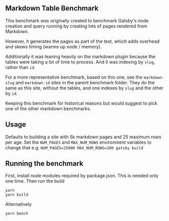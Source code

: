 ## Markdown Table Benchmark

This benchmark was originally created to benchmark Gatsby's node creation and query running by creating lots of pages rendered from Markdown.

However, it generates the pages as part of the test, which adds overhead and skews timing (warms up node / memory).

Additionally it was leaning heavily on the markdown plugin because the tables were taking a lot of time to process. And it was indexing by `slug`, rather than `id`.

For a more representative benchmark, based on this one, see the `markdown-slug` and `markdown-id` sites in the parent benchmark folder. They do the same as this site, without the tables, and one indexes by `slug` and the other by `id`.

Keeping this benchmark for historical reasons but would suggest to pick one of the other markdown benchmarks.

## Usage

Defaults to building a site with 5k markdown pages and 25 maximum rows per age. Set the `NUM_PAGES` and `MAX_NUM_ROWS` environment variables to change that e.g. `NUM_PAGES=25000 MAX_NUM_ROWS=100 gatsby build`

## Running the benchmark

First, install node modules required by package.json. This is needed only one time. Then run the build

```shell
yarn
yarn build
```

Alternatively

```shell
yarn bench
```
